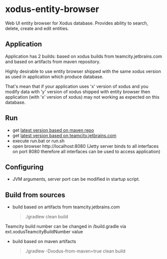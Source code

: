 # xodus-entity-browser
Web UI entity browser for Xodus database. Provides ability to search, delete, create and edit entities.

## Application

Application has 2 builds: based on xodus builds from teamcity.jetbrains.com and based on artifacts from maven repository.

Highly desirable to use entity browser shipped with the same xodus version as used in application which produce database.

That's mean that if your application uses 'x' version of xodus and you modify data with 'y' version of xodus shipped with entity browser then application (with 'x' version of xodus) may not working as expected on this database.

## Run

* get [latest version based on maven repo](https://dl.bintray.com/lehvolk/maven/com/lehvolk/xodus/entity-browser-launcher/1.0.0-20160726/entity-browser-launcher-1.0.0-20160726.zip)
* get [latest version based on teamcity.jetbrains.com](https://dl.bintray.com/lehvolk/maven/com/lehvolk/xodus/entity-browser-launcher/1.0.2295/entity-browser-launcher-1.0.2295.zip)
* execute run.bat or run.sh
* open browser http://localhost:8080 (Jetty server binds to all interfaces on port 8080 therefore all interfaces can be
        used to access application)

## Configuring
* JVM arguments, server port can be modified in startup script.

## Build from sources

* build based on artifacts from teamcity.jetbrains.com

    >./gradlew clean build

Teamcity build number can be changed in /build.gradle via ext.xodusTeamcityBuildNumber value

* build based on maven artifacts

    >./gradlew  -Dxodus-from-maven=true clean build

